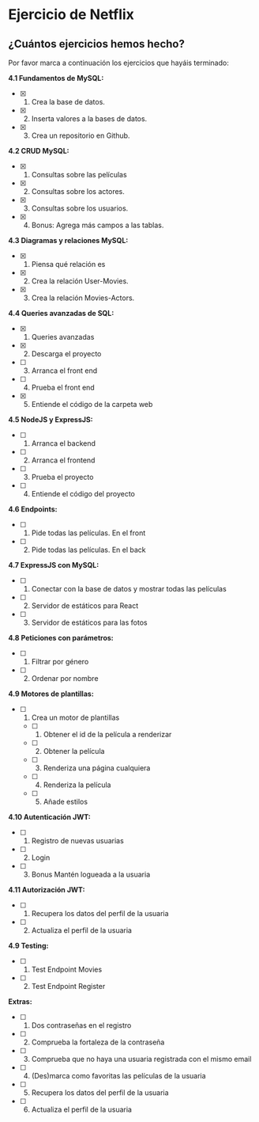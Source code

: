 # Ejercicio de Netflix

## ¿Cuántos ejercicios hemos hecho?

Por favor marca a continuación los ejercicios que hayáis terminado:

**4.1 Fundamentos de MySQL:**

- [x] 1.  Crea la base de datos.
- [x] 2.  Inserta valores a la bases de datos.
- [x] 3.  Crea un repositorio en Github.

**4.2 CRUD MySQL:**

- [x] 1.  Consultas sobre las películas
- [x] 2.  Consultas sobre los actores.
- [x] 3.  Consultas sobre los usuarios.
- [x] 4.  Bonus: Agrega más campos a las tablas.

**4.3 Diagramas y relaciones MySQL:**

- [x] 1.  Piensa qué relación es
- [x] 2.  Crea la relación User-Movies.
- [x] 3.  Crea la relación Movies-Actors.

**4.4 Queries avanzadas de SQL:**

- [x] 1. Queries avanzadas
- [x] 2. Descarga el proyecto
- [ ] 3. Arranca el front end
- [ ] 4. Prueba el front end
- [x] 5. Entiende el código de la carpeta web

**4.5 NodeJS y ExpressJS:**

- [ ] 1. Arranca el backend
- [ ] 2. Arranca el frontend
- [ ] 3. Prueba el proyecto
- [ ] 4. Entiende el código del proyecto

**4.6 Endpoints:**

- [ ] 1. Pide todas las películas. En el front
- [ ] 2. Pide todas las películas. En el back

**4.7 ExpressJS con MySQL:**

- [ ] 1. Conectar con la base de datos y mostrar todas las películas
- [ ] 2. Servidor de estáticos para React
- [ ] 3. Servidor de estáticos para las fotos

**4.8 Peticiones con parámetros:**

- [ ] 1. Filtrar por género
- [ ] 2. Ordenar por nombre

**4.9 Motores de plantillas:**

- [ ] 1. Crea un motor de plantillas
  - [ ] 1. Obtener el id de la película a renderizar
  - [ ] 2. Obtener la película
  - [ ] 3. Renderiza una página cualquiera
  - [ ] 4. Renderiza la película
  - [ ] 5. Añade estilos

**4.10 Autenticación JWT:**

- [ ] 1. Registro de nuevas usuarias
- [ ] 2. Login
- [ ] 3. Bonus Mantén logueada a la usuaria

**4.11 Autorización JWT:**

- [ ] 1. Recupera los datos del perfil de la usuaria
- [ ] 2. Actualiza el perfil de la usuaria

**4.9 Testing:**

- [ ] 1. Test Endpoint Movies
- [ ] 2. Test Endpoint Register



**Extras:**

- [ ] 1. Dos contraseñas en el registro
- [ ] 2. Comprueba la fortaleza de la contraseña
- [ ] 3. Comprueba que no haya una usuaria registrada con el mismo email
- [ ] 4. (Des)marca como favoritas las películas de la usuaria
- [ ] 5. Recupera los datos del perfil de la usuaria
- [ ] 6. Actualiza el perfil de la usuaria
